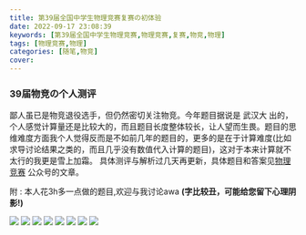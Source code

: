 ```yaml
---
title: 第39届全国中学生物理竞赛复赛の初体验
date: 2022-09-17 23:08:39
keywords: [第39届全国中学生物理竞赛,物理竞赛,复赛,物竞,物理]
tags: [物理竞赛,物理]
categories: [随笔,物竞]
cover:
---
```

### 39届物竞の个人测评

鄙人虽已是物竞退役选手，但仍然密切关注物竞。今年题目据说是 武汉大 出的，个人感觉计算量还是比较大的，而且题目长度整体较长，让人望而生畏。题目的思维难度方面我个人觉得反而是不如前几年的题目的，更多的是在于计算难度(比如求导讨论结果之类的，而且几乎没有数值代入计算的题目)，这对于本来计算就不太行的我更是雪上加霜。
具体测评与解析过几天再更新，具体题目和答案见[物理竞赛](https://mp.weixin.qq.com/s/vhnF2HYoxwg9UILMTLgHxQ) 公众号的文章。

附 : 本人花3h多一点做的题目,欢迎与我讨论awa
**(字比较丑，可能给您留下心理阴影!)**

![](https://raw.githubusercontent.com/DarkSharpness/Photos/main/Images/1.jpg)
![](https://raw.githubusercontent.com/DarkSharpness/Photos/main/Images/2.jpg)
![](https://raw.githubusercontent.com/DarkSharpness/Photos/main/Images/3.jpg)
![](https://raw.githubusercontent.com/DarkSharpness/Photos/main/Images/4.jpg)
![](https://raw.githubusercontent.com/DarkSharpness/Photos/main/Images/5.jpg)
![](https://raw.githubusercontent.com/DarkSharpness/Photos/main/Images/6.jpg)
![](https://raw.githubusercontent.com/DarkSharpness/Photos/main/Images/7.jpg)
![](https://raw.githubusercontent.com/DarkSharpness/Photos/main/Images/8.jpg)
